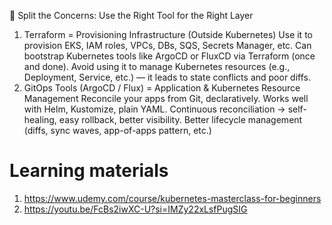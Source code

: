 🔧 Split the Concerns: Use the Right Tool for the Right Layer

1. Terraform = Provisioning Infrastructure (Outside Kubernetes)
   Use it to provision EKS, IAM roles, VPCs, DBs, SQS, Secrets Manager, etc.
   Can bootstrap Kubernetes tools like ArgoCD or FluxCD via Terraform (once and done).
   Avoid using it to manage Kubernetes resources (e.g., Deployment, Service, etc.) — it leads to state conflicts and poor diffs.
2. GitOps Tools (ArgoCD / Flux) = Application & Kubernetes Resource Management
   Reconcile your apps from Git, declaratively.
   Works well with Helm, Kustomize, plain YAML.
   Continuous reconciliation → self-healing, easy rollback, better visibility.
   Better lifecycle management (diffs, sync waves, app-of-apps pattern, etc.)

# Learning materials

1. https://www.udemy.com/course/kubernetes-masterclass-for-beginners
2. https://youtu.be/FcBs2iwXC-U?si=IMZy22xLsfPugSIG